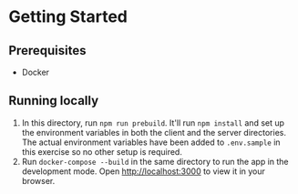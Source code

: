 # Getting Started

## Prerequisites

- Docker

## Running locally

1. In this directory, run `npm run prebuild`. It'll run `npm install` and set up the environment variables in both the client and the server directories. The actual environment variables have been added to `.env.sample` in this exercise so no other setup is required.
2. Run `docker-compose --build` in the same directory to run the app in the development mode. Open [http://localhost:3000](http://localhost:3000) to view it in your browser.

